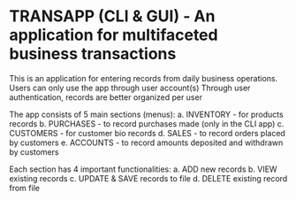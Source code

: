 # TRANSAPP (CLI & GUI) - An application for multifaceted business transactions

This is an application for entering records from daily business operations. 
Users can only use the app through user account(s)
Through user authentication, records are better organized per user

The app consists of 5 main sections (menus): 
a. INVENTORY - for products records
b. PURCHASES - to record purchases made (only in the CLI app)
c. CUSTOMERS - for customer bio records
d. SALES - to record orders placed by customers
e. ACCOUNTS - to record amounts deposited and withdrawn by customers

Each section has 4 important functionalities:
a. ADD new records
b. VIEW existing records
c. UPDATE & SAVE records to file
d. DELETE existing record from file
